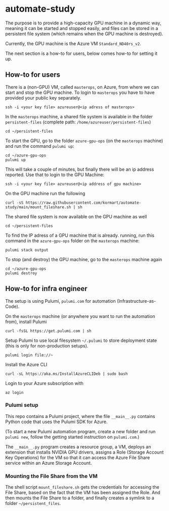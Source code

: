 # automate-study

The purpose is to provide a high-capacity GPU machine in a dynamic way, meaning it can be started and stopped easily, and files can be stored in a persistent file system (which remains when the GPU machine is destroyed).
 
Currently, the GPU machine is the Azure VM `Standard_ND40rs_v2`.

The next section is a how-to for users, below comes how-to for setting it up.

## How-to for users

There is a (non-GPU) VM, called `masterops`, on Azure, from where we can start and stop the GPU machine.
To login to `masterops` you have to have provided your public key separately.

    ssh -i <your key file> azureuser@<ip adress of masterops>

In the `masterops` machine, a shared file system is available in the folder `persistent-files` (complete path: `/home/azureuser/persistent-files`)

    cd ~/persistent-files
 
To start the GPU, go to the folder `azure-gpu-ops` (on the `masterops` machine) and run the command `pulumi up`:

    cd ~/azure-gpu-ops
    pulumi up

This will take a couple of minutes, but finally there will be an ip address reported. Use that to login to the GPU Machine:

    ssh -i <your key file> azureuser@<ip address of gpu machine>

On the GPU machine run the following

    curl -sS https://raw.githubusercontent.com/kormart/automate-study/main/mount_fileshare.sh | sh

The shared file system is now available on the GPU machine as well

    cd ~/persistent-files
 
To find the IP adress of a GPU machine that is already. running, run this command in the `azure-gpu-ops` folder on the `masterops` machine:

    pulumi stack output

To stop (and destroy) the GPU machine, go to the `masterops` machine again

    cd ~/azure-gpu-ops
    pulumi destroy
    

## How-to for infra engineer

The setup is using Pulumi, `pulumi.com` for automation (Infrastructure-as-Code).

On the `masterops` machine (or anywhere you want to run the automation from), install Pulumi

    curl -fsSL https://get.pulumi.com | sh
    
Setup Pulumi to use local filesystem `~/.pulumi` to store deployment state (this is only for non-production setups).

    pulumi login file://~
    
Install the Azure CLI

    curl -sL https://aka.ms/InstallAzureCLIDeb | sudo bash

Login to your Azure subscription with

    az login
    
### Pulumi setup

This repo contains a Pulumi project, where the file `__main__.py` contains Python code that uses the Pulumi SDK for Azure.

(To start a new Pulumi automation program, create a new folder and run `pulumi new`, follow the getting started instruction on `pulumi.com`.)

The `__main__.py` program creates a resource group, a VM, deploys an extension that installs NVIDIA GPU drivers, assigns a Role (Storage Account Key Operations) for the VM so that it can access the Azure File Share service within an Azure Storage Account.

### Mounting the File Share from the VM

The shell script `mount_fileshare.sh` gets the credentials for accessing the File Share, based on the fact that the VM has been assigned the Role. And then mounts the File Share to a folder, and finally creates a symlink to a folder `~/persistent_files`.
